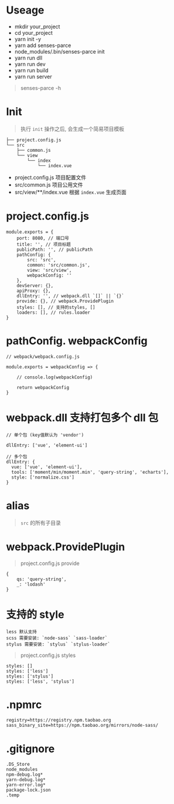 # Useage

* mkdir your_project
* cd your_project
* yarn init -y
* yarn add senses-parce
* node_modules/.bin/senses-parce init
* yarn run dll
* yarn run dev
* yarn run build
* yarn run server

> senses-parce -h

# Init

> 执行 `init` 操作之后, 会生成一个简易项目模板

```
├── project.config.js
└── src
    ├── common.js
    └── view
        └── index
            └── index.vue
```

* project.config.js 项目配置文件
* src/common.js 项目公用文件
* src/view/\*\*/index.vue 根据 `index.vue` 生成页面

# project.config.js

```
module.exports = {
    port: 8080, // 端口号
    title: '', // 项目标题
    publicPath: '', // publicPath
    pathConfig: {
        src: 'src',
        common: 'src/common.js',
        view: 'src/view',
        webpackConfig: ''
    },
    devServer: {},
    apiProxy: {},
    dllEntry: '', // webpack.dll `[]` || `{}`
    provide: {}, // webpack.ProvidePlugin
    styles: [], // 支持的styles, []
    loaders: [], // rules.loader
}
```

# pathConfig. webpackConfig

```
// webpack/webpack.config.js

module.exports = webpackConfig => {

    // console.log(webpackConfig)

    return webpackConfig
}
```

# webpack.dll 支持打包多个 dll 包

```
// 单个包 (key值默认为 'vendor')

dllEntry: ['vue', 'element-ui']

// 多个包
dllEntry: {
  vue: ['vue', 'element-ui'],
  tools: ['moment/min/moment.min', 'query-string', 'echarts'],
  style: ['normalize.css']
}
```

# alias

> `src` 的所有子目录

# webpack.ProvidePlugin

> project.config.js provide

```
{
    qs: 'query-string',
    _: 'lodash'
}
```

# 支持的 style

```
less 默认支持
scss 需要安装: `node-sass` `sass-loader`
stylus 需要安装: `stylus` `stylus-loader`
```

> project.config.js styles

```
styles: []
styles: ['less']
styles: ['stylus']
styles: ['less', 'stylus']
```

# .npmrc

```
registry=https://registry.npm.taobao.org
sass_binary_site=https://npm.taobao.org/mirrors/node-sass/
```

# .gitignore

```
.DS_Store
node_modules
npm-debug.log*
yarn-debug.log*
yarn-error.log*
package-lock.json
.temp
```
